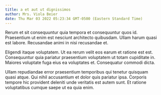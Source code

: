 ```yaml
---
title: a et aut ut dignissimos
author: Mrs. Viola Beier
date: Thu Mar 03 2022 05:23:34 GMT-0500 (Eastern Standard Time)
---
```

Rerum et sit consequuntur quia tempora et consequuntur quos id. Praesentium ut enim est nesciunt architecto quibusdam. Ullam harum quasi est labore. Recusandae animi in nisi recusandae et.

 Eligendi itaque voluptatem. Ut ea rerum velit eos earum et ratione est est. Consequuntur quia pariatur praesentium voluptatem ut totam cupiditate in. Maiores voluptate fuga eius ea voluptates et. Consequatur commodi dicta.

 Ullam repudiandae error praesentium temporibus qui tenetur quisquam quasi atque. Qui nihil accusantium et dolor quis pariatur ipsa. Corporis tempore hic provident deleniti unde veritatis est autem sunt. Et ratione voluptatibus cumque saepe ut ea quia enim.